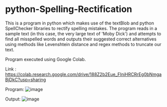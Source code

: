 # python-Spelling-Rectification
This is a program in python which makes use of the textBlob and python SpellChecker libraries to rectify spelling mistakes. The program reads in a sample text (in this case, the very large text of 'Moby Dick') and attempts to find all misspelled words and outputs their suggested correct alternatives using methods like Levenshtein distance and regex methods to truncate our text.

Program executed using Google Colab.

Link : https://colab.research.google.com/drive/188Z2b2Eue_FlniHRCRrEg0bNmgaBjDkC?usp=sharing

Program:
![image](https://user-images.githubusercontent.com/77028776/151688340-bc91cee0-76ee-4f16-9ced-e72e1be627f9.png)

Output:
![image](https://user-images.githubusercontent.com/77028776/151688326-cd4a3fd7-3d2b-42d5-a20e-cbf76a81e613.png)
